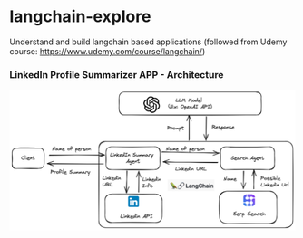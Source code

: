 # langchain-explore

Understand and build langchain based applications (followed from Udemy course: https://www.udemy.com/course/langchain/)

### LinkedIn Profile Summarizer APP - Architecture

![alt text](https://raw.githubusercontent.com/GururajDesai/langchain-explore/master/docs/lang_chain_app.png)

